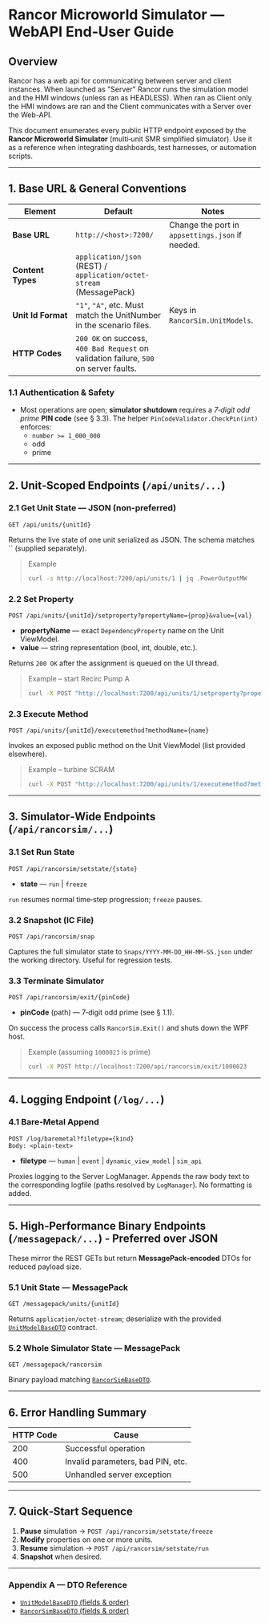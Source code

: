 # Rancor Microworld Simulator — WebAPI End‑User Guide

## Overview

Rancor has a web api for communicating between server and client instances. 
When launched as "Server" Rancor runs the simulation model and the HMI windows (unless ran as HEADLESS). 
When ran as Client only the HMI windows are ran and the Client communicates with a Server over the Web-API.

This document enumerates every public HTTP endpoint exposed by the **Rancor Microworld Simulator** (multi‑unit SMR simplified simulator). Use it as a reference when integrating dashboards, test harnesses, or automation scripts.

---

## 1. Base URL & General Conventions

| Element            | Default                                                                                   | Notes                                            |
| ------------------ | ----------------------------------------------------------------------------------------- | ------------------------------------------------ |
| **Base URL**       | `http://<host>:7200/`                                                                     | Change the port in `appsettings.json` if needed. |
| **Content Types**  | `application/json` (REST) / `application/octet-stream` (MessagePack)                      |                                                  |
| **Unit Id Format** | `"1"`, `"A"`, etc. Must match the UnitNumber in the scenario files.                       | Keys in `RancorSim.UnitModels`.                  |
| **HTTP Codes**     | `200 OK` on success, `400 Bad Request` on validation failure, `500` on server faults.     |                                                  |

### 1.1 Authentication & Safety

- Most operations are open; **simulator shutdown** requires a *7‑digit odd prime* **PIN code** (see § 3.3). The helper `PinCodeValidator.CheckPin(int)` enforces:
  - `number >= 1_000_000`
  - odd
  - prime

---

## 2. Unit‑Scoped Endpoints (`/api/units/...`)

### 2.1 Get Unit State — JSON (non-preferred)

```
GET /api/units/{unitId}
```

Returns the live state of one unit serialized as JSON. The schema matches `` (supplied separately).

> Example
>
> ```bash
> curl -s http://localhost:7200/api/units/1 | jq .PowerOutputMW
> ```

### 2.2 Set Property

```
POST /api/units/{unitId}/setproperty?propertyName={prop}&value={val}
```

- **propertyName** — exact `DependencyProperty` name on the Unit ViewModel.
- **value** — string representation (bool, int, double, etc.).

Returns `200 OK` after the assignment is queued on the UI thread.

> Example – start Recirc Pump A
>
> ```bash
> curl -X POST "http://localhost:7200/api/units/1/setproperty?propertyName=RecircPumpA&value=true"
> ```

### 2.3 Execute Method

```
POST /api/units/{unitId}/executemethod?methodName={name}
```

Invokes an exposed public method on the Unit ViewModel (list provided elsewhere).

> Example – turbine SCRAM
>
> ```bash
> curl -X POST "http://localhost:7200/api/units/1/executemethod?methodName=ScramTurbine"
> ```

---

## 3. Simulator‑Wide Endpoints (`/api/rancorsim/...`)

### 3.1 Set Run State

```
POST /api/rancorsim/setstate/{state}
```

- **state** — `run` | `freeze`

`run` resumes normal time‑step progression; `freeze` pauses.

### 3.2 Snapshot (IC File)

```
POST /api/rancorsim/snap
```

Captures the full simulator state to `Snaps/YYYY‑MM‑DD_HH‑MM‑SS.json` under the working directory. Useful for regression tests.

### 3.3 Terminate Simulator

```
POST /api/rancorsim/exit/{pinCode}
```

- **pinCode** (path) — 7‑digit odd prime (see § 1.1).

On success the process calls `RancorSim.Exit()` and shuts down the WPF host.

> Example (assuming `1000023` is prime)
>
> ```bash
> curl -X POST http://localhost:7200/api/rancorsim/exit/1000023
> ```

---

## 4. Logging Endpoint (`/log/...`)

### 4.1 Bare‑Metal Append

```
POST /log/baremetal?filetype={kind}
Body: <plain‑text>
```

- **filetype** — `human` | `event` | `dynamic_view_model` | `sim_api`

Proxies logging to the Server LogManager. Appends the raw body text to the corresponding logfile (paths resolved by `LogManager`). No formatting is added.

---

## 5. High‑Performance Binary Endpoints (`/messagepack/...`) - Preferred over JSON

These mirror the REST GETs but return **MessagePack‑encoded** DTOs for reduced payload size.

### 5.1 Unit State — MessagePack

```
GET /messagepack/units/{unitId}
```

Returns `application/octet-stream`; deserialize with the provided [`UnitModelBaseDTO`](https://github.com/RoToRoX/rancor-doc/blob/master/UnitModelBaseDTO.cs) contract.

### 5.2 Whole Simulator State — MessagePack

```
GET /messagepack/rancorsim
```

Binary payload matching [`RancorSimBaseDTO`](https://github.com/RoToRoX/rancor-doc/blob/master/RancorSimBaseDTO.cs).

---

## 6. Error Handling Summary

| HTTP Code | Cause                             |
| --------- | --------------------------------- |
| 200       | Successful operation              |
| 400       | Invalid parameters, bad PIN, etc. |
| 500       | Unhandled server exception        |

---

## 7. Quick‑Start Sequence

1. **Pause** simulation → `POST /api/rancorsim/setstate/freeze`
2. **Modify** properties on one or more units.
3. **Resume** simulation → `POST /api/rancorsim/setstate/run`
4. **Snapshot** when desired.

---

### Appendix A — DTO Reference

- [`UnitModelBaseDTO` (fields & order)](https://github.com/RoToRoX/rancor-doc/blob/master/UnitModelBaseDTO.cs)
- [`RancorSimBaseDTO` (fields & order)](https://github.com/RoToRoX/rancor-doc/blob/master/RancorSimBaseDTO.cs)
